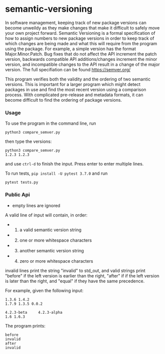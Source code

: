 # semantic-versioning

In software management, keeping track of new package versions can become unweildy as they make changes that make it difficult
to safely move your own project forward. Semantic Versioning is a formal specification of how to assign numbers to new package
versions in order to keep track of which changes are being made and what this will require from the program using the package.
For example, a simple version has the format Major.Minor.Patch. Bug fixes that do not affect the API increment the patch version,
backwards compatible API additions/changes increment the minor version, and incompatible changes to the API result in a change
of the major version. The full specifiation can be found https://semver.org/

This program verifies both the validity and the ordering of two semantic versions. This is important for a larger program 
which might detect packages in use and find the most recent version using a comparison process. With complicated pre-release 
and metadata formats, it can become difficult to find the ordering of package versions.

### Usage

To use the program in the command line, run
```
python3 compare_semver.py
```
then type the versions:
```
python3 compare_semver.py
1.2.3 1.2.3
```
and use `ctrl-d` to finish the input. Press enter to enter multiple lines.

To run tests, `pip install -U pytest 3.7.0` and run 
```
pytest tests.py
```
### Public Api

- empty lines are ignored

A valid line of input will contain, in order:
- 1) a valid semantic version string
- 2) one or more whitespace characters
- 3) another semantic version string
- 4) zero or more whitespace characters

invalid lines print the string "invalid" to std_out, and valid strings print "before" if the left version is earlier than the right, "after" if if the left version is later than the right, and "equal" if they have the same precedence.

For example, given the following input:
```
1.3.6 1.4.2
1.7.9 1.3.5 0.0.2

4.2.3-beta     4.2.3-alpha
1.6 1.6.3
```
The program prints:
```
before
invalid
after
invalid
```
